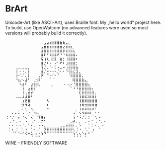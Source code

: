 # BrArt
Unicode-Art (like ASCII-Art), uses Braille font. My „hello world“ project here.  
To build, use OpenWatcom (no advanced features were used so most versions will probably build it correctly).

⠀⠀⠀⠀⠀⠀⠀⠀⠀⠀⠀⠀⣠⣴⣾⣿⣿⣷⢷⣤⡀  
⠀⠀⠀⠀⠀⠀⠀⠀⠀⠀⠀⢴⣿⣿⣿⣿⣿⣿⣮⣿⣿⡄  
⠀⠀⠀⠀⠀⠀⠀⠀⠀⠀⠀⣿⡟⠟⣿⣿⡿⠻⠫⣿⣿⣿⡀  
⠀⠀⠀⠀⠀⠀⠀⠀⠀⠀⠀⢯⢰⢆⢸⣻⠀⣶⡂⢸⣿⣿⠆  
⠀⠀⠀⠀⠀⠀⠀⠀⠀⠀⠀⣿⢌⠃⡂⢐⠁⠋⠃⢼⣿⣿⡅  
⠀⠀⠀⢰⢒⢒⠒⡆⠀⠀⠀⣸⠢⣂⣈⣐⠨⡒⡉⢼⣿⡻⢿  
⠀⠀⠀⢸⠔⡐⡁⡇⠀⠀⢀⡿⠁⠒⠤⠢⠑⠀⠀⠀⢻⣿⣿⣷⡀  
⠀⠀⠀⠘⣦⠢⣼⠃⠀⣐⡿⠁⠀⠀⠁⠁⠀⠀⠀⠀⠀⢿⣿⣿⣷⣄  
⠀⠀⠀⠀⠘⢾⠃⠀⣼⣿⠧⠀⠀⠀⠠⠀⠀⠀⠐⠐⢔⢈⢿⣿⣿⣿⣆  
⠀⠀⠀⠀⠀⢸⠀⣺⣻⠃⠀⠀⠀⠀⠀⠀⠀⠀⠀⠀⠀⠈⠈⡿⣿⣿⣿⣧  
⠀⠀⠀⢀⣀⣸⣸⣿⠇⠀⠀⠀⠀⠀⠀⠀⠀⠀⠀⠀⠀⠀⠀⢹⣿⣟⣿⣿⡇  
⠀⠀⠀⠀⠀⣰⣟⣿⠀⠀⠀⠀⠀⠣⠀⠀⠀⠀⠀⠀⠀⠀⠀⢸⣿⢿⣿⣿⣿  
⠀⠀⠀⠀⠀⠝⡙⠺⡀⠀⠀⠀⠀⣃⠀⠀⠀⠀⠀⠀⠀⠀⠀⢸⣻⣽⣿⣻⡿  
⠀⠀⡀⡀⡂⢁⠐⠠⠘⢦⡀⠀⠀⠀⠀⠀⠀⠀⠀⠀⠀⢀⠂⢜⢿⣿⣿⠉⠄⠄  
⢐⠐⡐⠀⡄⠐⢄⠁⢌⠈⢻⣷⡄⠀⠀⠀⠀⠀⠀⠀⠀⢨⠐⠨⡐⡁⡂⠁⢂⠠  
⠀⠠⠈⠠⠐⢀⠐⡀⠠⠁⠄⠍⠁⠀⠀⠀⠀⠀⠀⢀⣠⡞⠄⡄⠀⠄⡂⡁⠠⠈⠄⠂  
⠀⠅⡁⠨⠈⠄⢂⠀⠅⡂⠨⠈⢦⣤⣤⣤⣤⣴⣶⣿⣿⡇⠢⢈⠀⠄⠄⢂⠁⠢⠈  
⠀⠁⠑⠊⠢⠕⢔⠤⣂⢠⠡⢢⠳⠛⠛⠛⠛⠛⠛⠛⠛⢪⢊⢄⠢⡌⠆⠊  
⠀⠀⠀⠀⠀⠀⠀⠀⠈⠈⠉⠀⠀⠀⠀⠀⠀⠀⠀⠀⠀⠈⠈⠈⠀⠁  
WINE – FRIENDLY SOFTWARE
